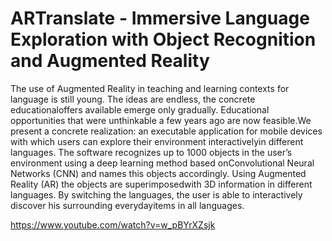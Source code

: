 # ARTranslate - Immersive Language Exploration with Object Recognition and Augmented Reality

The use of Augmented Reality in teaching and learning contexts for language is still young. The ideas are endless, the concrete educationaloffers available emerge only gradually. Educational opportunities that were unthinkable a few years ago are now feasible.We present a concrete realization: an executable application for mobile devices with which users can explore their environment interactivelyin different languages. The software recognizes up to 1000 objects in the user’s environment using a deep learning method based onConvolutional Neural Networks (CNN) and names this objects accordingly. Using Augmented Reality (AR) the objects are superimposedwith 3D information in different languages. By switching the languages, the user is able to interactively discover his surrounding everydayitems in all languages.



https://www.youtube.com/watch?v=w_pBYrXZsjk
